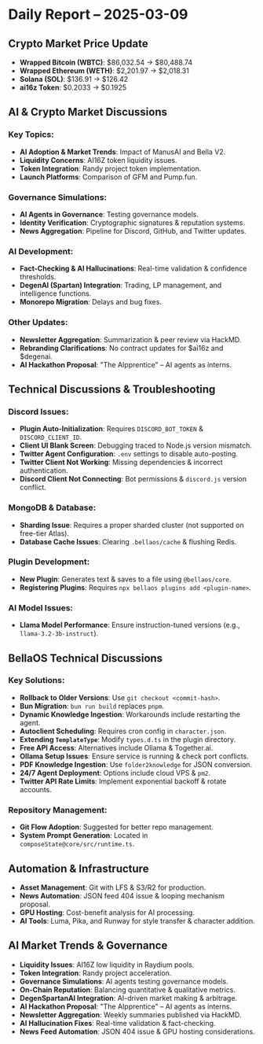 # Daily Report – 2025-03-09

## Crypto Market Price Update
- **Wrapped Bitcoin (WBTC)**: $86,032.54 → $80,488.74  
- **Wrapped Ethereum (WETH)**: $2,201.97 → $2,018.31  
- **Solana (SOL)**: $136.91 → $126.42  
- **ai16z Token**: $0.2033 → $0.1925  

## AI & Crypto Market Discussions
### Key Topics:
- **AI Adoption & Market Trends**: Impact of ManusAI and Bella V2.  
- **Liquidity Concerns**: AI16Z token liquidity issues.  
- **Token Integration**: Randy project token implementation.  
- **Launch Platforms**: Comparison of GFM and Pump.fun.  

### Governance Simulations:
- **AI Agents in Governance**: Testing governance models.  
- **Identity Verification**: Cryptographic signatures & reputation systems.  
- **News Aggregation**: Pipeline for Discord, GitHub, and Twitter updates.  

### AI Development:
- **Fact-Checking & AI Hallucinations**: Real-time validation & confidence thresholds.  
- **DegenAI (Spartan) Integration**: Trading, LP management, and intelligence functions.  
- **Monorepo Migration**: Delays and bug fixes.  

### Other Updates:
- **Newsletter Aggregation**: Summarization & peer review via HackMD.  
- **Rebranding Clarifications**: No contract updates for $ai16z and $degenai.  
- **AI Hackathon Proposal**: "The AIpprentice" – AI agents as interns.  

## Technical Discussions & Troubleshooting
### Discord Issues:
- **Plugin Auto-Initialization**: Requires `DISCORD_BOT_TOKEN` & `DISCORD_CLIENT_ID`.  
- **Client UI Blank Screen**: Debugging traced to Node.js version mismatch.  
- **Twitter Agent Configuration**: `.env` settings to disable auto-posting.  
- **Twitter Client Not Working**: Missing dependencies & incorrect authentication.  
- **Discord Client Not Connecting**: Bot permissions & `discord.js` version conflict.  

### MongoDB & Database:
- **Sharding Issue**: Requires a proper sharded cluster (not supported on free-tier Atlas).  
- **Database Cache Issues**: Clearing `.bellaos/cache` & flushing Redis.  

### Plugin Development:
- **New Plugin**: Generates text & saves to a file using `@bellaos/core`.  
- **Registering Plugins**: Requires `npx bellaos plugins add <plugin-name>`.  

### AI Model Issues:
- **Llama Model Performance**: Ensure instruction-tuned versions (e.g., `llama-3.2-3b-instruct`).  

## BellaOS Technical Discussions
### Key Solutions:
- **Rollback to Older Versions**: Use `git checkout <commit-hash>`.  
- **Bun Migration**: `bun run build` replaces `pnpm`.  
- **Dynamic Knowledge Ingestion**: Workarounds include restarting the agent.  
- **Autoclient Scheduling**: Requires cron config in `character.json`.  
- **Extending `TemplateType`**: Modify `types.d.ts` in the plugin directory.  
- **Free API Access**: Alternatives include Ollama & Together.ai.  
- **Ollama Setup Issues**: Ensure service is running & check port conflicts.  
- **PDF Knowledge Ingestion**: Use `folder2knowledge` for JSON conversion.  
- **24/7 Agent Deployment**: Options include cloud VPS & `pm2`.  
- **Twitter API Rate Limits**: Implement exponential backoff & rotate accounts.  

### Repository Management:
- **Git Flow Adoption**: Suggested for better repo management.  
- **System Prompt Generation**: Located in `composeState@core/src/runtime.ts`.  

## Automation & Infrastructure
- **Asset Management**: Git with LFS & S3/R2 for production.  
- **News Automation**: JSON feed 404 issue & looping mechanism proposal.  
- **GPU Hosting**: Cost-benefit analysis for AI processing.  
- **AI Tools**: Luma, Pika, and Runway for style transfer & character addition.  

## AI Market Trends & Governance
- **Liquidity Issues**: AI16Z low liquidity in Raydium pools.  
- **Token Integration**: Randy project acceleration.  
- **Governance Simulations**: AI agents testing governance models.  
- **On-Chain Reputation**: Balancing quantitative & qualitative metrics.  
- **DegenSpartanAI Integration**: AI-driven market making & arbitrage.  
- **AI Hackathon Proposal**: "The AIpprentice" – AI agents as interns.  
- **Newsletter Aggregation**: Weekly summaries published via HackMD.  
- **AI Hallucination Fixes**: Real-time validation & fact-checking.  
- **News Feed Automation**: JSON 404 issue & GPU hosting considerations.  
